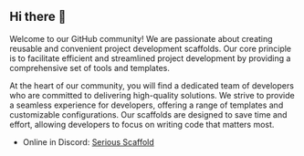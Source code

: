 ## Hi there 👋

Welcome to our GitHub community! We are passionate about creating reusable and convenient project development scaffolds. Our core principle is to facilitate efficient and streamlined project development by providing a comprehensive set of tools and templates.

At the heart of our community, you will find a dedicated team of developers who are committed to delivering high-quality solutions. We strive to provide a seamless experience for developers, offering a range of templates and customizable configurations. Our scaffolds are designed to save time and effort, allowing developers to focus on writing code that matters most.

- Online in Discord: [Serious Scaffold](https://discord.gg/ux3wMDtq)

<!--

**Here are some ideas to get you started:**

🙋‍♀️ A short introduction - what is your organization all about?
🌈 Contribution guidelines - how can the community get involved?
👩‍💻 Useful resources - where can the community find your docs? Is there anything else the community should know?
🍿 Fun facts - what does your team eat for breakfast?
🧙 Remember, you can do mighty things with the power of [Markdown](https://docs.github.com/github/writing-on-github/getting-started-with-writing-and-formatting-on-github/basic-writing-and-formatting-syntax)
-->
